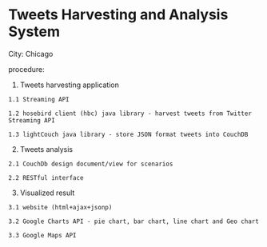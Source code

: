 Tweets Harvesting and Analysis System
===========

City: Chicago

procedure:
  1. Tweets harvesting application
    
    1.1 Streaming API
    
    1.2 hosebird client (hbc) java library - harvest tweets from Twitter Streaming API
    
    1.3 lightCouch java library - store JSON format tweets into CouchDB
  
  2. Tweets analysis
    
    2.1 CouchDb design document/view for scenarios
    
    2.2 RESTful interface
  
  3. Visualized result
    
    3.1 website (html+ajax+jsonp)
    
    3.2 Google Charts API - pie chart, bar chart, line chart and Geo chart
    
    3.3 Google Maps API
